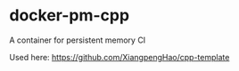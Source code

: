# docker-pm-cpp

A container for persistent memory CI

Used here: https://github.com/XiangpengHao/cpp-template
